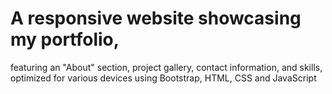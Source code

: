 #  A responsive website showcasing my portfolio,
 featuring an "About" section, project gallery, contact
 information, and skills, optimized for various devices using
 Bootstrap, HTML, CSS and JavaScript
